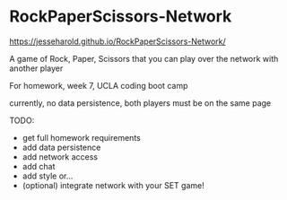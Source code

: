 # RockPaperScissors-Network

https://jesseharold.github.io/RockPaperScissors-Network/

A game of Rock, Paper, Scissors that you can play over the network with another player

For homework, week 7, UCLA coding boot camp

currently, no data persistence, both players must be on the same page

TODO: 
 - get full homework requirements
 - add data persistence
 - add network access
 - add chat
 - add style or...
 - (optional) integrate network with your SET game!
